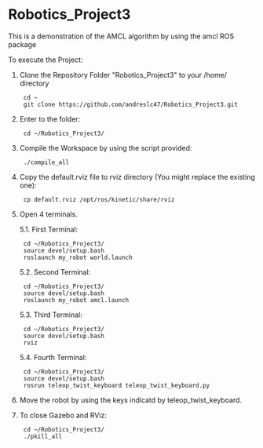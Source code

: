 # Robotics_Project3
This is a demonstration of the AMCL algorithm by using the amcl ROS package

To execute the Project:

1. Clone the Repository Folder "Robotics_Project3" to your /home/<user> directory

        cd ~
        git clone https://github.com/andreslc47/Robotics_Project3.git

2. Enter to the folder: 

        cd ~/Robotics_Project3/
  
3. Compile the Workspace by using the script provided:

        ./compile_all
 
4. Copy the default.rviz file to rviz directory (You might replace the existing one):

        cp default.rviz /opt/ros/kinetic/share/rviz

5. Open 4 terminals.

    5.1. First Terminal: 

        cd ~/Robotics_Project3/
        source devel/setup.bash
        roslaunch my_robot world.launch
  
    5.2. Second Terminal:

        cd ~/Robotics_Project3/
        source devel/setup.bash
        roslaunch my_robot amcl.launch

    5.3. Third Terminal:

        cd ~/Robotics_Project3/
        source devel/setup.bash
        rviz

    5.4. Fourth Terminal:

        cd ~/Robotics_Project3/
        source devel/setup.bash
        rosrun teleop_twist_keyboard teleop_twist_keyboard.py

6.  Move the robot by using the keys indicatd by teleop_twist_keyboard.

7. To close Gazebo and RViz:
  
        cd ~/Robotics_Project3/
        ./pkill_all
